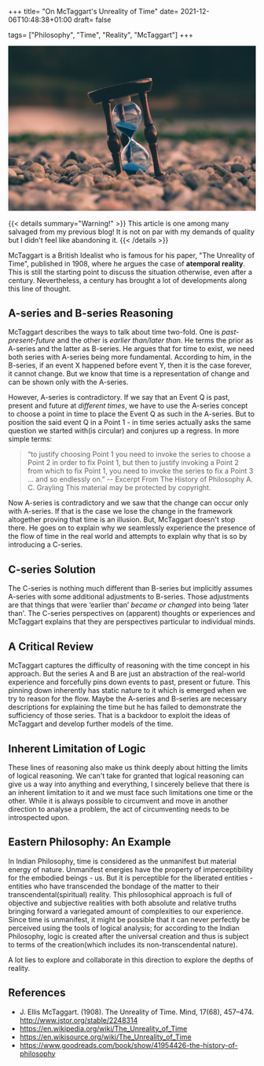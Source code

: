 +++
title= "On McTaggart's Unreality of Time"
date= 2021-12-06T10:48:38+01:00
draft= false

tags= ["Philosophy", "Time", "Reality", "McTaggart"]
+++

![Photo by [Aron Visuals](https://unsplash.com/@aronvisuals?utm_source=ghost&utm_medium=referral&utm_campaign=api-credit) / [Unsplash](https://unsplash.com/?utm_source=ghost&utm_medium=referral&utm_campaign=api-credit)](https://github.com/abalajiksh/gifabxyz/raw/main/photo-1501139083538-0139583c060f.jpeg "Photo by [Aron Visuals](https://unsplash.com/@aronvisuals?utm_source=ghost&utm_medium=referral&utm_campaign=api-credit) / [Unsplash](https://unsplash.com/?utm_source=ghost&utm_medium=referral&utm_campaign=api-credit)")


{{< details summary="Warning!" >}}
This article is one among many salvaged from my previous blog! It is not on par with my demands of quality but I didn't feel like abandoning it.
{{< /details >}}

McTaggart is a British Idealist who is famous for his paper, "The Unreality of Time", published in 1908, where he argues the case of **atemporal reality**. This is still the starting point to discuss the situation otherwise, even after a century. Nevertheless, a century has brought a lot of developments along this line of thought.

## A-series and B-series Reasoning
McTaggart describes the ways to talk about time two-fold. One is *past-present-future* and the other is *earlier than/later than*. He terms the prior as A-series and the latter as B-series. He argues that for time to exist, we need both series with A-series being more fundamental. According to him, in the B-series, if an event X happened before event Y, then it is the case forever, it cannot change. But we know that time is a representation of change and can be shown only with the A-series.

However, A-series is contradictory. If we say that an Event Q is past, present and future at *different times*, we have to use the A-series concept to choose a point in time to place the Event Q as such in the A-series. But to position the said event Q in a Point 1 - in time series actually asks the same question we started with(is circular) and conjures up a regress. In more simple terms:

> “to justify choosing Point 1 you need to invoke the series to choose a Point 2 in order to fix Point 1, but then to justify invoking a Point 2 from which to fix Point 1, you need to invoke the series to fix a Point 3 … and so endlessly on.”
> -- Excerpt From The History of Philosophy A. C. Grayling
> This material may be protected by copyright.

Now A-series is contradictory and we saw that the change can occur only with A-series. If that is the case we lose the change in the framework altogether proving that time is an illusion. But, McTaggart doesn't stop there. He goes on to explain why we seamlessly experience the presence of the flow of time in the real world and attempts to explain why that is so by introducing a C-series.

## C-series Solution
The C-series is nothing much different than B-series but implicitly assumes A-series with some additional adjustments to B-series. Those adjustments are that things that were ‘earlier than’ *became or changed* into being ‘later than'. The C-series perspectives on (apparent) thoughts or experiences and McTaggart explains that they are perspectives particular to individual minds.

## A Critical Review
McTaggart captures the difficulty of reasoning with the time concept in his approach. But the series A and B are just an abstraction of the real-world experience and forcefully pins down events to past, present or future. This pinning down inherently has static nature to it which is emerged when we try to reason for the flow. Maybe the A-series and B-series are necessary descriptions for explaining the time but he has failed to demonstrate the sufficiency of those series. That is a backdoor to exploit the ideas of McTaggart and develop further models of the time.

## Inherent Limitation of Logic
These lines of reasoning also make us think deeply about hitting the limits of logical reasoning. We can't take for granted that logical reasoning can give us a way into anything and everything, I sincerely believe that there is an inherent limitation to it and we must face such limitations one time or the other. While it is always possible to circumvent and move in another direction to analyse a problem, the act of circumventing needs to be introspected upon.

## Eastern Philosophy: An Example
In Indian Philosophy, time is considered as the unmanifest but material energy of nature. Unmanifest energies have the property of imperceptibility for the embodied beings - us. But it is perceptible for the liberated entities - entities who have transcended the bondage of the matter to their transcendental(spiritual) reality. This philosophical approach is full of objective and subjective realities with both absolute and relative truths bringing forward a variegated amount of complexities to our experience. Since time is unmanifest, it might be possible that it can never perfectly be perceived using the tools of logical analysis; for according to the Indian Philosophy, logic is created after the universal creation and thus is subject to terms of the creation(which includes its non-transcendental nature).

A lot lies to explore and collaborate in this direction to explore the depths of reality.  

## References
- J. Ellis McTaggart. (1908). The Unreality of Time. Mind, 17(68), 457–474. http://www.jstor.org/stable/2248314
- https://en.wikipedia.org/wiki/The_Unreality_of_Time
- https://en.wikisource.org/wiki/The_Unreality_of_Time
- https://www.goodreads.com/book/show/41954426-the-history-of-philosophy